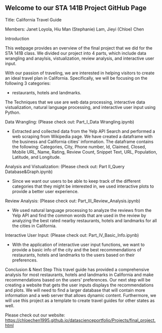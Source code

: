 ## Welcome to our STA 141B Project GitHub Page

Title: California Travel Guide

Members: Janet Loyola, Hiu Man (Stephanie) Lam, Jieyi (Chloe) Chen

Introduction

This webpage provides an overview of the final project that we did for the STA 141B class.
We divided our project into 4 parts, which include data wrangling and anaylsis, vistualization, review analysis, and interactive user input. 

With our passion of traveling, we are interested in helping visitors to create an ideal travel plan in California. Specifically, we will be focusing on the following 3 categories: 
- restaurants, hotels and landmarks. 

The Techniques that we use are web data processing, interactive data vistualization, natural language processing, and interactive user input using Python.

Data Wrangling: (Please check out: Part_I_Data Wrangling.ipynb)
- Extracted and collected data from the Yelp API Search and performed a web scraping from Wikipedia page. We have created a dataframe with the business and California cities' information. The dataframe contains the following: Categories, City, Phone number, Id, Claimed, Closed, Mobile URL, Name, Rating, Review Count, Snippet Text, URL, Population, Latitude, and Longitude.

Analysis and Vistualization: (Please check out: Part II_Query Database&Graph.ipynb)
- Since we want our users to be able to keep track of the different categories that they might be interested in, we used interactive plots to provide a better user experience.

Review Analysis: (Please check out: Part_III_Review_Analysis.ipynb)
- We used natural language processing to analyze the reviews from the Yelp API and find the common words that are used in the review by analyzing the best rated nearby restaurants, hotels and landmarks for all the cities in California. 

Interactive User Input: (Please check out: Part_IV_Basic_Info.ipynb)
- With the application of interactive user input functions, we want to provide a basic info of the city and the best recommendations of restaurants, hotels and landmarks to the users based on their preferences.

Conclusion & Next Step
This travel guide has provided a comprehensive analysis for most restaurants, hotels and landmarks in California and make recommendations based on the users' preferences. Our next step will be creating a website that gets the user inputs displays the recommendations and plots. We will need to find a larger database that will contain more information and a web server that allows dynamic content. Furthermore, we will use this project as a template to create travel guides for other states as well.

Please check out our website: 
https://chloechen1995.github.io/datascienceportfolio/Projects/final_project.html

